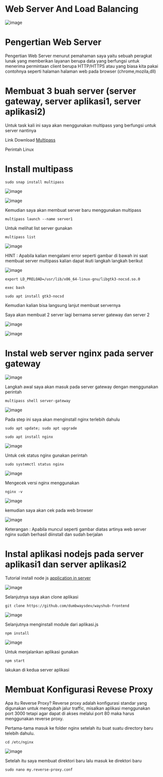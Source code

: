 # Web Server And Load Balancing

![image](https://user-images.githubusercontent.com/106061407/171828915-d6f1fd78-1d07-4a2a-83fb-383e80637779.png)

# Pengertian Web Server

Pengertian Web Server menurut pemahaman saya yaitu sebuah peragkat lunak yang memberikan layanan berupa data yang berfungsi untuk menerima permintaan client berupa HTTP/HTTPS atau yang biasa kita pakai contohnya seperti halaman halaman web pada browser (chrome,mozila,dll)

 # Membuat 3 buah server (server gateway, server aplikasi1, server aplikasi2)
 
 Untuk task kali ini saya akan menggunakan multipass yang berfungsi untuk server nantinya
 
 Link Download [Multipass](https://multipass.run/)
 
 Perintah Linux
 
# Install multipass
```
sudo snap install multipass
```
 
![image](https://user-images.githubusercontent.com/106061407/171831308-41620679-8f21-475f-bb29-e87eb5c19c60.png)

![image](https://user-images.githubusercontent.com/106061407/171831951-bf677b21-fb13-4b25-8e97-132afa4c2a5a.png)

Kemudian saya akan membuat server baru menggunakan multipass

```
multipass launch --name server1
```
Untuk melihat list server gunakan

```
multipass list
```
![image](https://user-images.githubusercontent.com/106061407/171845728-231d1513-9224-476a-907c-36ca692e4bcf.png)

HINT : Apabila kalian mengalami error seperti gambar di bawah ini saat membuat server multipass kalian dapat ikuti langkah langkah berikut

![image](https://user-images.githubusercontent.com/106061407/171845801-c1c4487b-9340-4f21-8fe0-8d8c3907ba8a.png)

```
export LD_PRELOAD=/usr/lib/x86_64-linux-gnu/libgtk3-nocsd.so.0
```
```
exec bash
```

```
sudo apt install gtk3-nocsd
```

Kemudian kalian bisa langsung lanjut membuat servernya

Saya akan membuat 2 server lagi bernama server gateway dan server 2

![image](https://user-images.githubusercontent.com/106061407/171866764-855db866-1180-4073-9c29-de9fbbdd9eda.png)

![image](https://user-images.githubusercontent.com/106061407/171866828-60672328-f64a-41f1-95aa-054ff93c4802.png)


# Instal web server nginx pada server gateway

![image](https://user-images.githubusercontent.com/106061407/171848779-b0d5a45e-6513-4e30-bfdf-37a482c6d8d7.png)

Langkah awal saya akan masuk pada server gateway dengan menggunakan perintah

```
multipass shell server-gateway
```

![image](https://user-images.githubusercontent.com/106061407/171851068-3572c711-3b80-4799-b2ec-1f98e467ab05.png)


Pada step ini saya akan menginstall nginx terlebih dahulu

```
sudo apt update; sudo apt upgrade
```

```
sudo apt install nginx
```

![image](https://user-images.githubusercontent.com/106061407/171851391-6806db27-d52f-45a2-8547-5d84c18518c9.png)

Untuk cek status nginx gunakan perintah 

```
sudo systemctl status nginx
```
![image](https://user-images.githubusercontent.com/106061407/171852069-60ca1c1c-f8f7-4a2a-8d1d-1130aff3b5ad.png)


Mengecek versi nginx menggunakan

```
nginx -v
```

![image](https://user-images.githubusercontent.com/106061407/171851480-de861b1e-88a7-4193-9900-214fa4d0600e.png)

kemudian saya akan cek pada web browser

![image](https://user-images.githubusercontent.com/106061407/171852288-184d9142-4f6a-41ef-ad21-204982bb6495.png)

Keterangan  : Apabila muncul seperti gambar diatas artinya web server nginx sudah berhasil diinstall dan sudah berjalan

# Instal aplikasi nodejs pada server aplikasi1 dan server aplikasi2

Tutorial install node js [application in server](https://github.com/pinoezz/DevOps/blob/main/stage1/Week-1/Day3/Application-In-Server.md)

![image](https://user-images.githubusercontent.com/106061S407/171860328-5a30f940-4375-415e-9828-a5a0a7e40571.png)

Selanjutnya saya akan clone aplikasi 

```
git clone https://github.com/dumbwaysdev/wayshub-frontend
```

![image](https://user-images.githubusercontent.com/106061407/171862346-c96d5346-11da-4869-bbfb-2872e66a1671.png)


Selanjutnya menginstall module dari aplikasi.js

```
npm install
```
![image](https://user-images.githubusercontent.com/106061407/171862998-c170b69a-8c04-4e0e-873c-1ee90a88ccee.png)

Untuk menjalankan aplikasi gunakan

```
npm start
```

lakukan di kedua server aplikasi

# Membuat Konfigurasi Revese Proxy

Apa itu Reverse Proxy?​
Reverse proxy adalah konfigurasi standar yang digunakan untuk mengubah jalur traffic, misalkan aplikasi menggunakan port 3000 tetapi agar dapat di akses melalui port 80 maka harus menggunakan reverse proxy.

Pertama-tama masuk ke folder nginx setelah itu buat suatu directory baru telebih dahulu.

```
cd /etc/nginx
```

![image](https://user-images.githubusercontent.com/106061407/171870369-829fa723-fa42-4e46-b83b-049d961dbc64.png)

Setelah itu saya membuat direktori baru lalu masuk ke direktori baru

```
sudo nano my.reverse-proxy.conf
```

